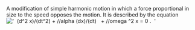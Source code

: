 A modification of simple harmonic motion in which a force proportional
in size to the speed opposes the motion. It is described by the equation
!['  (d\^2 x)/(dt\^2) + //alpha (dx)/(dt)   + //omega \^2 x = 0 .  '](../dictionary/equation_images/2092.1..png)

